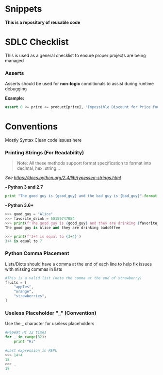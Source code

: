 Snippets
======

**This is a repository of reusable code**


SDLC Checklist
====
This is used as a general checklist to ensure proper projects are being managed

### Asserts
Asserts should be used for **non-logic** conditionals to assist during runtime debugging

**Example:**
```python
assert 0 <= price <= product[price], "Impossible Discount for Price found"
```

Conventions
=========
Mostly Syntax Clean code issues here

### Printing Strings (For Readability)
>Note: All these methods support format specification to format into decimal, hex, string...

*See https://docs.python.org/2.4/lib/typesseq-strings.html*

**- Python 3 and 2.7**
```python
print "The good guy is {good_guy} and the bad guy is {bad_guy}".format(good_guy = "Alice", bad_guy = "Bob")
```
**- Python 3.6+**
```python
>>> good_guy = "Alice"
>>> favorite_drink = 50159747054
>>> print(f'The good guy is {good_guy} and they are drinking {favorite_drink:x}')
The good guy is Alice and they are drinking badc0ffee

>>> print(f'3+4 is equal to {3+4}')
3+4 is equal to 7

```

### Python Comma Placement
Lists/Dicts should have a comma at the end of each line to help fix issues with missing commas in lists
```python
#This is a valid list (note the comma at the end of strawberry)
fruits = [
    "apples",
    "orange",
    "strawberries",
]
```

### Useless Placeholder "_" (Convention)
Use the _ character for useless placeholders
```python
#Repeat Hi 32 times
for _ in range(32):
    print "Hi"
    
#Last expression in REPL
>>> 14+4
18
>>> _
18

```
